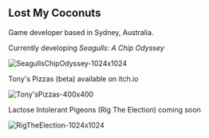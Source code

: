 ## Lost My Coconuts

Game developer based in Sydney, Australia.

Currently developing *Seagulls: A Chip Odyssey*

![SeagullsChipOdyssey-1024x1024](https://github.com/user-attachments/assets/a3941fd8-ea8a-4f48-9998-ea6be81bba6b)

Tony's Pizzas (beta) available on itch.io

![Tony'sPizzas-400x400](https://github.com/user-attachments/assets/d9ef8daa-d5f8-4d14-a6df-f807ddb75b30)

Lactose Intolerant Pigeons (Rig The Election) coming soon

![RigTheElection-1024x1024](https://github.com/user-attachments/assets/d20b588d-b84d-402a-80a0-b84493c18710)


